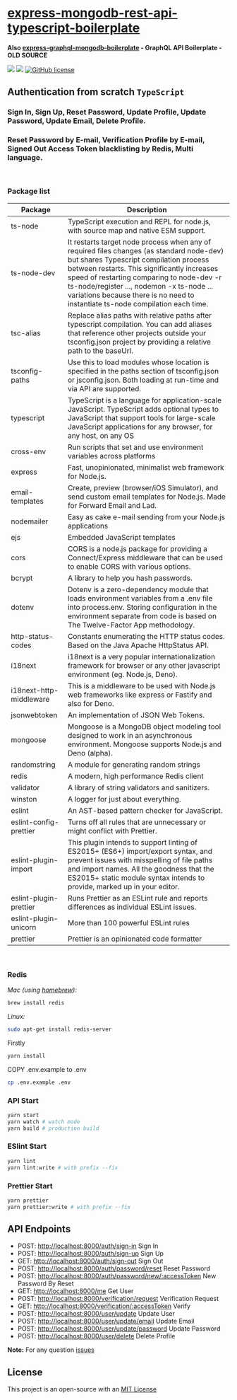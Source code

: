 # [express-mongodb-rest-api-typescript-boilerplate](https://github.com/watscho/express-mongodb-rest-api-boilerplate)

**Also [express-graphql-mongodb-boilerplate](https://github.com/watscho/express-graphql-mongodb-boilerplate) - GraphQL API Boilerplate - OLD SOURCE**

[![](https://img.shields.io/badge/author-@watscho-blue.svg)](https://www.linkedin.com/in/watscho)
[![](https://api.codacy.com/project/badge/Grade/f4ea86b0cf474e928d34f3723aed349e)](https://app.codacy.com/gh/watscho/express-mongodb-rest-api-boilerplate)
[![GitHub license](https://img.shields.io/github/license/watscho/express-mongodb-rest-api-boilerplate)](https://github.com/watscho/express-mongodb-rest-api-boilerplate/blob/master/LICENSE)

## Authentication from scratch `TypeScript`

### Sign In, Sign Up, Reset Password, Update Profile, Update Password, Update Email, Delete Profile.
### Reset Password by E-mail, Verification Profile by E-mail, Signed Out Access Token blacklisting by Redis, Multi language.
<br>

### Package list

| Package                    | Description                                                                                                                                                                                                             |
| -------------------------- | ----------------------------------------------------------------------------------------------------------------------------------------------------------------------------------------------------------------------- |
| ts-node                 | TypeScript execution and REPL for node.js, with source map and native ESM support.  |
| ts-node-dev             | It restarts target node process when any of required files changes (as standard node-dev) but shares Typescript compilation process between restarts. This significantly increases speed of restarting comparing to node-dev -r ts-node/register ..., nodemon -x ts-node ... variations because there is no need to instantiate ts-node compilation each time. |
| tsc-alias               | Replace alias paths with relative paths after typescript compilation. You can add aliases that reference other projects outside your tsconfig.json project by providing a relative path to the baseUrl. |
| tsconfig-paths          | Use this to load modules whose location is specified in the paths section of tsconfig.json or jsconfig.json. Both loading at run-time and via API are supported. |
| typescript              | TypeScript is a language for application-scale JavaScript. TypeScript adds optional types to JavaScript that support tools for large-scale JavaScript applications for any browser, for any host, on any OS |
| cross-env               | Run scripts that set and use environment variables across platforms |
| express                 | Fast, unopinionated, minimalist web framework for Node.js. |
| email-templates         | Create, preview (browser/iOS Simulator), and send custom email templates for Node.js. Made for Forward Email and Lad. |
| nodemailer              | Easy as cake e-mail sending from your Node.js applications |
| ejs                     | Embedded JavaScript templates |
| cors                    | CORS is a node.js package for providing a Connect/Express middleware that can be used to enable CORS with various options. |
| bcrypt                  | A library to help you hash passwords. |
| dotenv                  | Dotenv is a zero-dependency module that loads environment variables from a .env file into process.env. Storing configuration in the environment separate from code is based on The Twelve-Factor App methodology. |
| http-status-codes       | Constants enumerating the HTTP status codes. Based on the Java Apache HttpStatus API. |
| i18next                 | i18next is a very popular internationalization framework for browser or any other javascript environment (eg. Node.js, Deno). |
| i18next-http-middleware | This is a middleware to be used with Node.js web frameworks like express or Fastify and also for Deno. |
| jsonwebtoken            | An implementation of JSON Web Tokens. |
| mongoose                | Mongoose is a MongoDB object modeling tool designed to work in an asynchronous environment. Mongoose supports Node.js and Deno (alpha). |
| randomstring            | A module for generating random strings |
| redis                   | A modern, high performance Redis client |
| validator               | A library of string validators and sanitizers. |
| winston                 | A logger for just about everything. |
| eslint                  | An AST-based pattern checker for JavaScript. |
| eslint-config-prettier  | Turns off all rules that are unnecessary or might conflict with Prettier. |
| eslint-plugin-import    | This plugin intends to support linting of ES2015+ (ES6+) import/export syntax, and prevent issues with misspelling of file paths and import names. All the goodness that the ES2015+ static module syntax intends to provide, marked up in your editor. |
| eslint-plugin-prettier  | Runs Prettier as an ESLint rule and reports differences as individual ESLint issues. |
| eslint-plugin-unicorn   | More than 100 powerful ESLint rules |
| prettier                | Prettier is an opinionated code formatter |

<br>

### Redis

_Mac (using [homebrew](http://brew.sh/)):_

```bash
brew install redis
```

_Linux:_

```bash
sudo apt-get install redis-server
```

Firstly
```bash
yarn install
```

COPY .env.example to .env

```bash
cp .env.example .env
```

### API Start

```bash
yarn start
yarn watch # watch mode
yarn build # production build
```

### ESlint Start

```bash
yarn lint
yarn lint:write # with prefix --fix
```

### Prettier Start

```bash
yarn prettier
yarn prettier:write # with prefix --fix
```
## API Endpoints

- POST: <http://localhost:8000/auth/sign-in> Sign In
- POST: <http://localhost:8000/auth/sign-up> Sign Up
- GET:  <http://localhost:8000/auth/sign-out> Sign Out
- POST: <http://localhost:8000/auth/password/reset> Reset Password
- POST: <http://localhost:8000/auth/password/new/:accessToken> New Password By Reset
- GET:  <http://localhost:8000/me> Get User
- POST: <http://localhost:8000/verification/request> Verification Request
- GET:  <http://localhost:8000/verification/:accessToken> Verify
- POST: <http://localhost:8000/user/update> Update User
- POST: <http://localhost:8000/user/update/email> Update Email
- POST: <http://localhost:8000/user/update/password> Update Password
- POST: <http://localhost:8000/user/delete> Delete Profile

**Note:** For any question [issues](https://github.com/watscho/express-mongodb-rest-api-boilerplate/issues)

## License

This project is an open-source with an [MIT License](https://github.com/watscho/express-mongodb-rest-api-boilerplate/blob/master/LICENSE)
